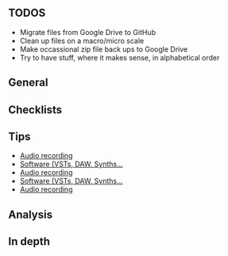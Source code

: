 ## TODOS
- Migrate files from Google Drive to GitHub
- Clean up files on a macro/micro scale 
- Make occassional zip file back ups to Google Drive
- Try to have stuff, where it makes sense, in alphabetical order

## General

## Checklists

## Tips
- [Audio recording](https://www.google.com)
- [Software (VSTs, DAW, Synths...](https://www.google.com)
- [Audio recording](https://www.google.com)
- [Software (VSTs, DAW, Synths...](https://www.google.com)
- [Audio recording](https://www.google.com)
## Analysis

## In depth
